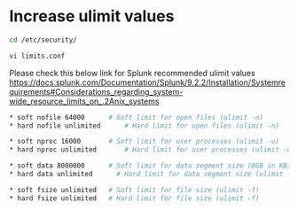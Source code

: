 # Increase ulimit values

```bash
cd /etc/security/
```

```bash
vi limits.conf
```
Please check this below link for Splunk recommended ulimit values
https://docs.splunk.com/Documentation/Splunk/9.2.2/Installation/Systemrequirements#Considerations_regarding_system-wide_resource_limits_on_.2Anix_systems

```bash
* soft nofile 64000      # Soft limit for open files (ulimit -n)
* hard nofile unlimited      # Hard limit for open files (ulimit -n)

* soft nproc 16000       # Soft limit for user processes (ulimit -u)
* hard nproc unlimited       # Hard limit for user processes (ulimit -u)

* soft data 8000000      # Soft limit for data segment size (8GB in KB) (ulimit -d)
* hard data unlimited      # Hard limit for data segment size (ulimit -d)

* soft fsize unlimited   # Soft limit for file size (ulimit -f)
* hard fsize unlimited   # Hard limit for file size (ulimit -f)
```
